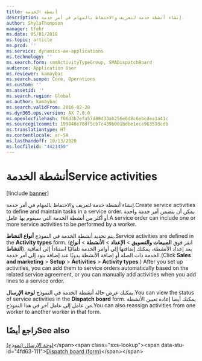 ```yaml
---
title: أنشطة الخدمة
description: إنشاء أنشطة خدمة لتعريف والاحتفاظ بالمهام في أمر خدمة.
author: ShylaThompson
manager: tfehr
ms.date: 05/01/2018
ms.topic: article
ms.prod: ''
ms.service: dynamics-ax-applications
ms.technology: ''
ms.search.form: smmActivityTypeGroup, SMADispatchBoard
audience: Application User
ms.reviewer: kamaybac
ms.search.scope: Core, Operations
ms.custom: ''
ms.assetid: ''
ms.search.region: Global
ms.author: kamaybac
ms.search.validFrom: 2016-02-28
ms.dyn365.ops.version: AX 7.0.0
ms.openlocfilehash: f06d3b7efa57d88d33ab256e0d8c6ebcdea1a41c
ms.sourcegitcommit: 199848e78df5cb7c439b001bdbe1ece963593cdb
ms.translationtype: HT
ms.contentlocale: ar-SA
ms.lasthandoff: 10/13/2020
ms.locfileid: "4421459"
---
```

# <a name="service-activities"></a><span data-ttu-id="4fd63-103">أنشطة الخدمة</span><span class="sxs-lookup"><span data-stu-id="4fd63-103">Service activities</span></span>        

[!include [banner](../includes/banner.md)]


<span data-ttu-id="4fd63-104">إنشاء أنشطة خدمة لتعريف والاحتفاظ بالمهام في أمر خدمة.</span><span class="sxs-lookup"><span data-stu-id="4fd63-104">Create service activities to define and maintain tasks in a service order.</span></span> <span data-ttu-id="4fd63-105">يمكن أن يتضمن أمر خدمة واحدة أو أكثر من أنشطة الخدمة التي سيقوم بها عامل.</span><span class="sxs-lookup"><span data-stu-id="4fd63-105">A service order can include one or more service activities to be performed by a worker.</span></span>

<span data-ttu-id="4fd63-106">يتم تحديد أنشطة الخدمة في النموذج **أنواع النشاط**.</span><span class="sxs-lookup"><span data-stu-id="4fd63-106">Service activities are defined in the **Activity types** form.</span></span> <span data-ttu-id="4fd63-107">(انقر فوق **المبيعات والتسويق** \> **الإعداد** \> **الأنشطة** \> **أنواع النشاط**). بعد إعداد الأنشطة، يمكنك إضافتها إلى أوامر الخدمة تلقائيًا استناداً إلى اتفاقية الخدمة ذات الصلة أو إضافة الأنشطة يدويًا عند إضافة بنود إلى أمر خدمة.</span><span class="sxs-lookup"><span data-stu-id="4fd63-107">(Click **Sales and marketing** \> **Setup** \> **Activities** \> **Activity types**.) After you set up activities, you can add them to service orders automatically based on the related service agreement, or you can manually add activities when you add lines to a service order.</span></span>

<span data-ttu-id="4fd63-108">يمكنك عرض حالة أنشطة الخدمة في النموذج **لوحة الإرسال**.</span><span class="sxs-lookup"><span data-stu-id="4fd63-108">You can view the status of service activities in the **Dispatch board** form.</span></span> <span data-ttu-id="4fd63-109">يمكنك أيضا إعادة تعيين الأنشطة من عامل إلى عامل آخر في هذا النموذج.</span><span class="sxs-lookup"><span data-stu-id="4fd63-109">You can also reassign activities from one worker to another worker in that form.</span></span>

## <a name="see-also"></a><span data-ttu-id="4fd63-110">راجع أيضًا</span><span class="sxs-lookup"><span data-stu-id="4fd63-110">See also</span></span>

<span data-ttu-id="4fd63-111">[‏‏لوحة الإرسال (نموذج)](https://technet.microsoft.com/library/hh242789\(v=ax.60\))</span><span class="sxs-lookup"><span data-stu-id="4fd63-111">[Dispatch board (form)](https://technet.microsoft.com/library/hh242789\(v=ax.60\))</span></span>

